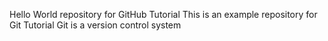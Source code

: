 Hello World repository for GitHub Tutorial
This is an example repository for Git Tutorial
Git is a version control system